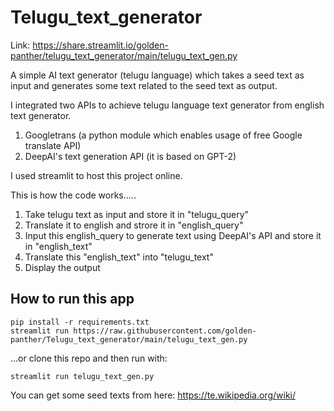 # Telugu_text_generator

Link: https://share.streamlit.io/golden-panther/telugu_text_generator/main/telugu_text_gen.py

A simple AI text generator (telugu language) which takes a seed text as input and generates some text related to the seed text as output.

I integrated two APIs to achieve telugu language text generator from english text generator.
  1. Googletrans (a python module which enables usage of free Google translate API)
  2. DeepAI's text generation API (it is based on GPT-2)

I used streamlit to host this project online.

This is how the code works.....
  1. Take telugu text as input and store it in "telugu_query"
  2. Translate it to english and strore it in "english_query"
  3. Input this english_query to generate text using DeepAI's API and store it in "english_text"
  4. Translate this "english_text" into "telugu_text"
  5. Display the output

## How to run this app

```
pip install -r requirements.txt
streamlit run https://raw.githubusercontent.com/golden-panther/Telugu_text_generator/main/telugu_text_gen.py
```

...or clone this repo and then run with:
```
streamlit run telugu_text_gen.py
```

You can get some seed texts from here: 
https://te.wikipedia.org/wiki/
